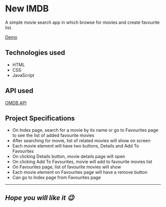 # New IMDB

A simple movie search app in which browse for movies and create favourite list.

[Demo](https://anmolarora1711.github.io/newIMDB/)

## Technologies used

- HTML
- CSS
- JavaScript

## API used

[OMDB API](http://www.omdbapi.com/)

## Project Specifications

- On Index page, search for a movie by its name or go to Favourites page to see the list of added favourite movies
- After searching for movie, list of related movies will show on screen
- Each movie element will have two buttons, Details and Add To Favourites
- On clicking Details button, movie details page will open
- On clicking Add To Favourites, movie will add to favourite movies list
- On Favourites page, list of favourite movies will show
- Each movie element on Favourites page will have a remove button
- Can go to Index page from Favourites page

---
***Hope you will like it 😉***
---
